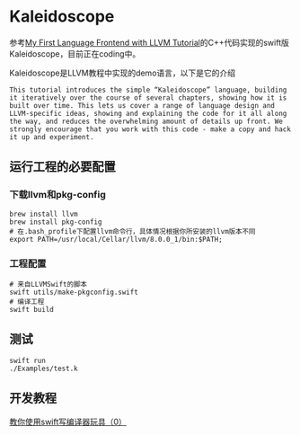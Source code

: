 # Kaleidoscope

参考[My First Language Frontend with LLVM Tutorial](http://llvm.org/docs/tutorial/MyFirstLanguageFrontend/index.html)的C++代码实现的swift版Kaleidoscope，目前正在coding中。

Kaleidoscope是LLVM教程中实现的demo语言，以下是它的介绍

```
This tutorial introduces the simple “Kaleidoscope” language, building it iteratively over the course of several chapters, showing how it is built over time. This lets us cover a range of language design and LLVM-specific ideas, showing and explaining the code for it all along the way, and reduces the overwhelming amount of details up front. We strongly encourage that you work with this code - make a copy and hack it up and experiment.
```

## 运行工程的必要配置

### 下载llvm和pkg-config

``` shell
brew install llvm
brew install pkg-config
# 在.bash_profile下配置llvm命令行，具体情况根据你所安装的llvm版本不同
export PATH=/usr/local/Cellar/llvm/8.0.0_1/bin:$PATH;
```

### 工程配置

```shell
# 来自LLVMSwift的脚本
swift utils/make-pkgconfig.swift
# 编译工程
swift build
```

## 测试

```shell
swift run
./Examples/test.k
```

## 开发教程

[教你使用swift写编译器玩具（0）](./doc/第0章.md)